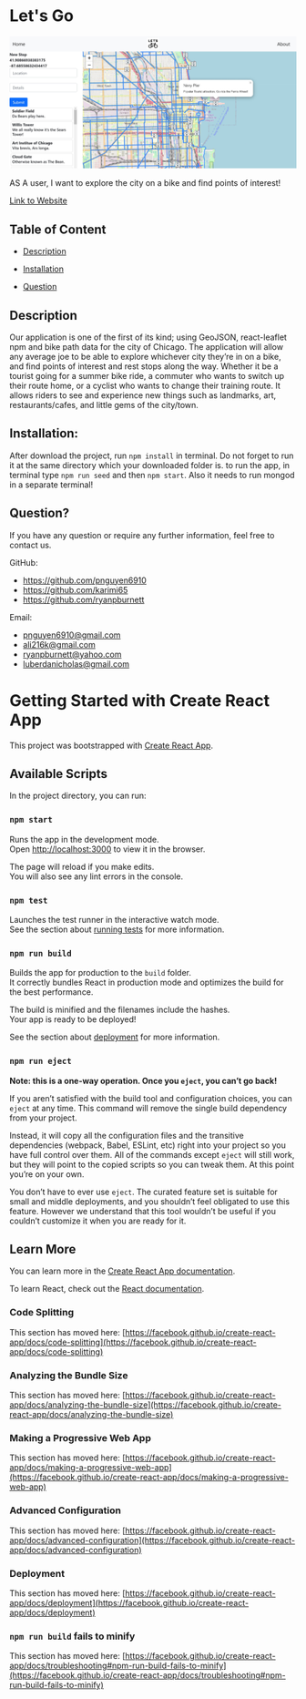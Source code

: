 # Let's Go

![screenshot](./client/public/img/map.JPG)

AS A user, I want to explore the city on a bike and find points of interest!


[Link to Website](https://glacial-waters-54685.herokuapp.com/)


## Table of Content
* [Description](#Description)

* [Installation](#Installation)

* [Question](#Question)


## Description
Our application is one of the first of its kind; using GeoJSON, react-leaflet npm and bike path data for the city of Chicago. The application will allow any average joe to be able to explore whichever city they’re in on a bike, and find points of interest and rest stops along the way.  Whether it be a tourist going for a summer bike ride, a commuter who wants to switch up their route home, or a cyclist who wants to change their training route. It allows riders to see and experience new things such as landmarks, art, restaurants/cafes, and little gems of the city/town.
   

## Installation:
After download the project, run `npm install` in terminal. Do not forget to run it at the same directory which your downloaded folder is. to run the app, in terminal type `npm run seed` and then `npm start`. Also it needs to run mongod in a separate terminal!

## Question?
If you have any question or require any further information, feel free to contact us. 

GitHub: 
* https://github.com/pnguyen6910
* https://github.com/karimi65
* https://github.com/ryanpburnett

        

Email: 
* pnguyen6910@gmail.com
* ali216k@gmail.com
* ryanpburnett@yahoo.com
* luberdanicholas@gmail.com











# Getting Started with Create React App

This project was bootstrapped with [Create React App](https://github.com/facebook/create-react-app).

## Available Scripts

In the project directory, you can run:

### `npm start`

Runs the app in the development mode.\
Open [http://localhost:3000](http://localhost:3000) to view it in the browser.

The page will reload if you make edits.\
You will also see any lint errors in the console.

### `npm test`

Launches the test runner in the interactive watch mode.\
See the section about [running tests](https://facebook.github.io/create-react-app/docs/running-tests) for more information.

### `npm run build`

Builds the app for production to the `build` folder.\
It correctly bundles React in production mode and optimizes the build for the best performance.

The build is minified and the filenames include the hashes.\
Your app is ready to be deployed!

See the section about [deployment](https://facebook.github.io/create-react-app/docs/deployment) for more information.

### `npm run eject`

**Note: this is a one-way operation. Once you `eject`, you can’t go back!**

If you aren’t satisfied with the build tool and configuration choices, you can `eject` at any time. This command will remove the single build dependency from your project.

Instead, it will copy all the configuration files and the transitive dependencies (webpack, Babel, ESLint, etc) right into your project so you have full control over them. All of the commands except `eject` will still work, but they will point to the copied scripts so you can tweak them. At this point you’re on your own.

You don’t have to ever use `eject`. The curated feature set is suitable for small and middle deployments, and you shouldn’t feel obligated to use this feature. However we understand that this tool wouldn’t be useful if you couldn’t customize it when you are ready for it.

## Learn More

You can learn more in the [Create React App documentation](https://facebook.github.io/create-react-app/docs/getting-started).

To learn React, check out the [React documentation](https://reactjs.org/).

### Code Splitting

This section has moved here: [https://facebook.github.io/create-react-app/docs/code-splitting](https://facebook.github.io/create-react-app/docs/code-splitting)

### Analyzing the Bundle Size

This section has moved here: [https://facebook.github.io/create-react-app/docs/analyzing-the-bundle-size](https://facebook.github.io/create-react-app/docs/analyzing-the-bundle-size)

### Making a Progressive Web App

This section has moved here: [https://facebook.github.io/create-react-app/docs/making-a-progressive-web-app](https://facebook.github.io/create-react-app/docs/making-a-progressive-web-app)

### Advanced Configuration

This section has moved here: [https://facebook.github.io/create-react-app/docs/advanced-configuration](https://facebook.github.io/create-react-app/docs/advanced-configuration)

### Deployment

This section has moved here: [https://facebook.github.io/create-react-app/docs/deployment](https://facebook.github.io/create-react-app/docs/deployment)

### `npm run build` fails to minify

This section has moved here: [https://facebook.github.io/create-react-app/docs/troubleshooting#npm-run-build-fails-to-minify](https://facebook.github.io/create-react-app/docs/troubleshooting#npm-run-build-fails-to-minify)

